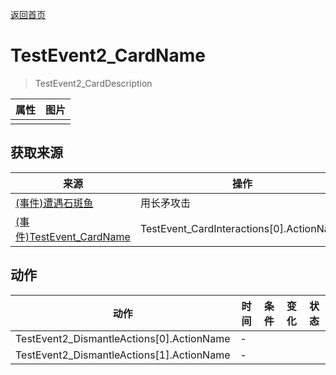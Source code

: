[返回首页](index.md)  
# TestEvent2_CardName  
> TestEvent2_CardDescription  
  
  属性  |   图片   
 ----  |  ----:   
   |  ![]()   
  
## 获取来源  
来源  |  操作  
----  |  ----  
[(事件)遭遇石斑鱼](Event_Grouper.md)  |  用长矛攻击  
[(事件)TestEvent_CardName](TestEvent.md)  |  TestEvent_CardInteractions[0].ActionName  
## 动作  
动作  |  时间  |  条件  |  变化  |  状态  
----  |  ----  |  ----  |  ----  |  ----  
TestEvent2_DismantleActions[0].ActionName  |  -  |    |    |    
TestEvent2_DismantleActions[1].ActionName  |  -  |    |    |    
